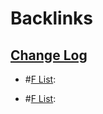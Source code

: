 
# Backlinks
## [Change Log](<Change Log.md>)
- #[F List](<F List.md>):

- #[F List](<F List.md>):

